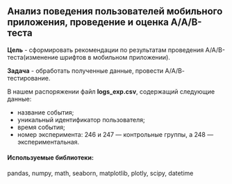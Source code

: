## Анализ поведения пользователей мобильного приложения, проведение и оценка А/А/В-теста

**Цель** - сформировать рекомендации по результатам проведения А/А/В-теста(изменение шрифтов в мобильном приложении).

**Задача** - обработать полученные данные, провести А/А/В- тестирование.

В нашем распоряжении файл **logs_exp.csv**, содержащий следующие данные:

*  название события;
*  уникальный идентификатор пользователя;
*  время события;
*  номер эксперимента: 246 и 247 — контрольные группы, а 248 — экспериментальная.

#### Используемые библиотеки:

pandas, numpy, math, seaborn, matplotlib, plotly, scipy, datetime